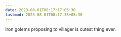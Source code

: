 ```yaml
---
date: 2023-08-01T08:17:17+05:30
lastmod: 2023-08-01T08:17:35+05:30
---
```


Iron golems proposing to villager is cutest thing ever.
